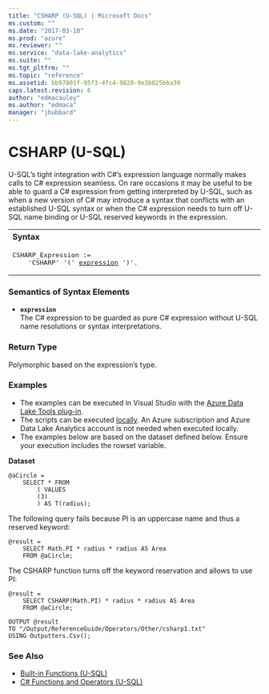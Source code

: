 ```yaml
---
title: "CSHARP (U-SQL) | Microsoft Docs"
ms.custom: ""
ms.date: "2017-03-10"
ms.prod: "azure"
ms.reviewer: ""
ms.service: "data-lake-analytics"
ms.suite: ""
ms.tgt_pltfrm: ""
ms.topic: "reference"
ms.assetid: bb97801f-95f3-4fc4-9820-9e3b025bba39
caps.latest.revision: 6
author: "edmacauley"
ms.author: "edmaca"
manager: "jhubbard"
---
```

# CSHARP (U-SQL)
U-SQL’s tight integration with C#’s expression language normally makes calls to C# expression seamless. On rare occasions it may be useful to be able to guard a C# expression from getting interpreted by U-SQL, such as when a new version of C# may introduce a syntax that conflicts with an established U-SQL syntax or when the C# expression needs to turn off U-SQL name binding or U-SQL reserved keywords in the expression. 


<table><th align="left">Syntax</th><tr><td><pre>
CSHARP_Expression :=                                                                                     
    'CSHARP' '(' <a href="#exp">expression</a> ')'.
</pre></td></tr></table>

### Semantics of Syntax Elements 
* <a name="exp"></a>**`expression`**    
The C# expression to be guarded as pure C# expression without U-SQL name resolutions or syntax interpretations.  

### Return Type 
Polymorphic based on the expression’s type. 

### Examples
- The examples can be executed in Visual Studio with the [Azure Data Lake Tools plug-in](https://www.microsoft.com/download/details.aspx?id=49504).  
- The scripts can be executed [locally](https://docs.microsoft.com/azure/data-lake-analytics/data-lake-analytics-data-lake-tools-get-started#run-u-sql-locally).  An Azure subscription and Azure Data Lake Analytics account is not needed when executed locally.
- The examples below are based on the dataset defined below.  Ensure your execution includes the rowset variable.  

**Dataset**   
```
@aCircle = 
    SELECT * FROM 
        ( VALUES
        (3)
        ) AS T(radius);
```
The following query fails because PI is an uppercase name and thus a reserved keyword: 
```
@result =
    SELECT Math.PI * radius * radius AS Area
    FROM @aCircle; 
```

The CSHARP function turns off the keyword reservation and allows to use PI: 
```
@result =
    SELECT CSHARP(Math.PI) * radius * radius AS Area
    FROM @aCircle;

OUTPUT @result
TO "/Output/ReferenceGuide/Operators/Other/csharp1.txt"
USING Outputters.Csv();
```
### See Also 
* [Built-in Functions (U-SQL)](../USQL/built-in-functions-u-sql.md)  
* [C# Functions and Operators (U-SQL)](../USQL/csharp-functions-and-operators-u-sql.md) 
